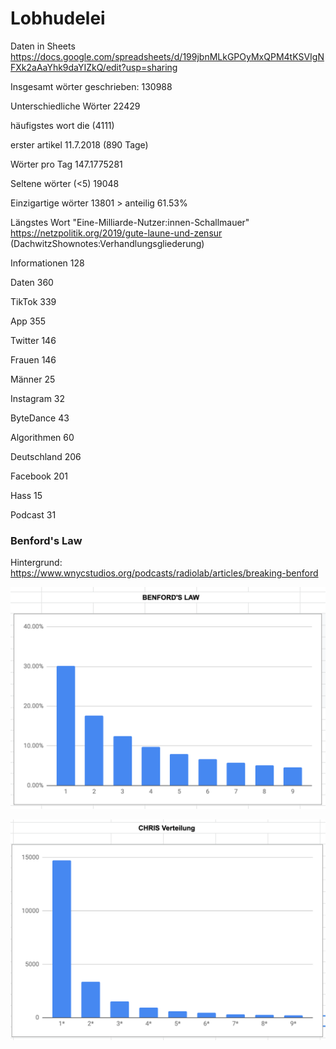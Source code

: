 # Lobhudelei

Daten in Sheets
https://docs.google.com/spreadsheets/d/199jbnMLkGPOyMxQPM4tKSVIgNFXk2aAaYhk9daYIZkQ/edit?usp=sharing

Insgesamt wörter geschrieben:	130988

Unterschiedliche Wörter	22429

häufigstes wort	die (4111)

erster artikel	11.7.2018 (890 Tage)

Wörter pro Tag	147.1775281

	
Seltene wörter (<5)	19048

Einzigartige wörter	13801 > anteilig	61.53%
	
	
Längstes Wort	"Eine-Milliarde-Nutzer:innen-Schallmauer"
	https://netzpolitik.org/2019/gute-laune-und-zensur
	(DachwitzShownotes:Verhandlungsgliederung)
	
Informationen	128

Daten	360

TikTok	339

App	355

Twitter	146

Frauen	146

Männer	25

Instagram	32

ByteDance	43

Algorithmen	60

Deutschland	206

Facebook	201

Hass	15

Podcast	31

### Benford's Law

Hintergrund:	https://www.wnycstudios.org/podcasts/radiolab/articles/breaking-benford

![Benford's Law](graph_benford.png)

![Chris's Law](graph_chris.png)
